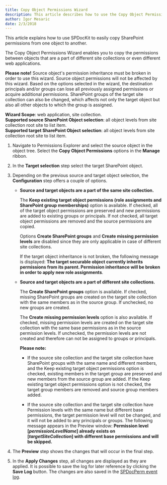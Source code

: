 ```yaml
---
title: Copy Object Permissions Wizard
description: This article describes how to use the Copy Object Permissions Wizard in order to match principal and group permissions on two different SharePoint objects.   
author: Igor Mesaric
date: 2/3/2018
---
```


This article explains how to use SPDocKit to easily copy SharePoint permissions from one object to another.

The Copy Object Permissions Wizard enables you to copy the permissions between objects that are a part of different site collections or even different web applications.

**Please note!** Source object's permission inheritance must be broken in order to use this wizard. Source object permissions will not be affected by this wizard. Based on the options selected in the wizard, the destination principals and/or groups can lose all previously assigned permissions or acquire additional permissions. SharePoint groups of the target site collection can also be changed, which affects not only the target object but also all other objects to which the group is assigned.

**Wizard Scope**: web application, site collection.  
**Supported source SharePoint Object selection**: all object levels from site collection root site to list item.  
**Supported target SharePoint Object selection**: all object levels from site collection root site to list item.

1.  Navigate to Permissions Explorer and select the source object in the object tree. Select the **Copy Object Permissions** options in the **Manage** ribbon.

2. In the **Target selection** step select the target SharePoint object. 

3. Depending on the previous source and target object selection, the **Configuration** step offers a couple of options. 

    * **Source and target objects are a part of the same site collection.**

        The **Keep existing target object permissions (role assignments and SharePoint group memberships)** option is available. If checked, all of the target object permissions are preserved and new permissions are added to existing groups or principals. If not checked, all target object permissions are removed and the source permissions are copied.

        Options **Create SharePoint groups** and **Create missing permission levels** are disabled since they are only applicable in case of different site collections.

        If the target object inheritance is not broken, the following message is displayed: **The target securable object currently inherits permissions from its parent. Permission inheritance will be broken in order to apply new role assignments**.

    * **Source and target objects are a part of different site collections.** 

        The **Create SharePoint groups** option is available. If checked, missing SharePoint groups are created on the target site collection with the same members as in the source group. If unchecked, no new groups are created.

        The **Create missing permission levels** option is also available. If checked, missing permission levels are created on the target site collection with the same base permissions as in the source permission levels. If unchecked, the permission levels are not created and therefore can not be assigned to groups or principals.

        **Please note:** 
        
        * If the source site collection and the target site collection have SharePoint groups with the same name and different members, and the Keep existing target object permissions option is checked, existing members in the target group are preserved and new members from the source group are added.
        If the Keep existing target object permissions option is not checked, the target group members are removed and source group members added. 

        * If the source site collection and the target site collection have Permission levels with the same name but different base permissions, the target permission level will not be changed, and it will not be added to any principals or groups. The following message appears in the Preview window: __Permission level [<i>permissionLevelName</i>] already exists on [<i>targetSiteCollection</i>] with different base permissions and will be skipped.__  

4. The **Preview** step shows the changes that will occur in the final step. 

5. In the **Apply Changes** step, all changes are displayed as they are applied. It is possible to save the log for later reference by clicking the **Save Log** button. The changes are also saved in the [SPDocPerm event log](#internal/manage-sharepoint-permissions/spdockit-permission-management-event-log).

